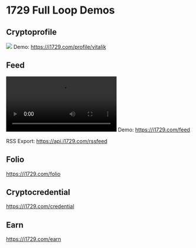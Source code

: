 # 1729 Full Loop Demos

## Cryptoprofile
![](https://i.imgur.com/qjvE7SC.png)
Demo: https://i1729.com/profile/vitalik

## Feed
![](https://i.imgur.com/CJtwVpf.mp4)
Demo: https://i1729.com/feed

RSS Export: https://api.i1729.com/rssfeed

## Folio
https://i1729.com/folio

## Cryptocredential
https://i1729.com/credential 

## Earn
https://i1729.com/earn

